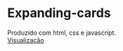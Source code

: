 # Expanding-cards
Produzido com html, css e javascript.
<br>
<a target="_blank" href="https://felipelouzeiro.github.io/Expanding-cards/">Visualização</a>
